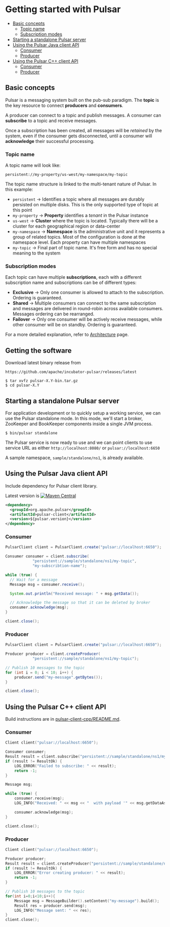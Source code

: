 
# Getting started with Pulsar

<!-- TOC depthFrom:2 depthTo:4 withLinks:1 updateOnSave:1 orderedList:0 -->

- [Basic concepts](#basic-concepts)
	- [Topic name](#topic-name)
	- [Subscription modes](#subscription-modes)
- [Starting a standalone Pulsar server](#starting-a-standalone-pulsar-server)
- [Using the Pulsar Java client API](#using-the-pulsar-java-client-api)
	- [Consumer](#consumer)
	- [Producer](#producer)
- [Using the Pulsar C++ client API](#using-the-pulsar-c-client-api)
	- [Consumer](#consumer)
	- [Producer](#producer)

<!-- /TOC -->

## Basic concepts

Pulsar is a messaging system built on the pub-sub paradigm. The **topic**
is the key resource to connect **producers** and **consumers**.

A producer can connect to a topic and publish messages. A consumer can
**subscribe** to a topic and receive messages.

Once a subscription has been created, all messages will be *retained* by
the system, even if the consumer gets disconnected, until a consumer will
**acknowledge** their successful processing.

### Topic name

A topic name will look like:
```
persistent://my-property/us-west/my-namespace/my-topic
```

The topic name structure is linked to the multi-tenant nature of Pulsar.
In this example:
 * `persistent` → Identifies a topic where all messages are durably persisted
    on multiple disks. This is the only supported type of topic at this point
 * `my-property` → **Property** identifies a *tenant* in the Pulsar
    instance
 * `us-west` → **Cluster** where the topic is located. Typically there
    will be a cluster for each geographical region or data-center
 * `my-namespace` → **Namespace** is the administrative unit and it
    represents a group of related topics. Most of the configuration
    is done at the namespace level. Each property can have multiple
    namespaces
 * `my-topic` → Final part of topic name. It's free form and has no
    special meaning to the system

### Subscription modes

Each topic can have multiple **subscriptions**, each with a different
subscription name and subscriptions can be of different types:

 * **Exclusive** → Only one consumer is allowed to attach to the
  subscription. Ordering is guaranteed.
 * **Shared** → Multiple consumers can connect to the same subscription
   and messages are delivered in round-robin across available consumers.
	 Messages ordering can be rearranged.
 * **Failover** → Only one consumer will be actively receive messages,
   while other consumer will be on standby. Ordering is guaranteed.

For a more detailed explanation, refer to [Architecture](Architecture.md)
page.

## Getting the software

Download latest binary release from

```
https://github.com/apache/incubator-pulsar/releases/latest
```

```shell
$ tar xvfz pulsar-X.Y-bin.tar.gz
$ cd pulsar-X.Y
```

## Starting a standalone Pulsar server

For application development or to quickly setup a working service,
we can use the Pulsar standalone mode. In this mode, we'll start
a broker, ZooKeeper and BookKeeper components inside a single JVM
process.

```shell
$ bin/pulsar standalone
```

The Pulsar service is now ready to use and we can point
clients to use service URL as either `http://localhost:8080/` or `pulsar://localhost:6650`

A sample namespace, `sample/standalone/ns1`, is already available.

## Using the Pulsar Java client API

Include dependency for Pulsar client library.

Latest version is [![Maven Central](https://maven-badges.herokuapp.com/maven-central/org.apache.pulsar/pulsar-client/badge.svg)](https://maven-badges.herokuapp.com/maven-central/org.apache.pulsar/pulsar-client)

```xml
<dependency>
  <groupId>org.apache.pulsar</groupId>
  <artifactId>pulsar-client</artifactId>
  <version>${pulsar.version}</version>
</dependency>
```

### Consumer

```java
PulsarClient client = PulsarClient.create("pulsar://localhost:6650");

Consumer consumer = client.subscribe(
            "persistent://sample/standalone/ns1/my-topic",
            "my-subscribtion-name");

while (true) {
  // Wait for a message
  Message msg = consumer.receive();

  System.out.println("Received message: " + msg.getData());

  // Acknowledge the message so that it can be deleted by broker
  consumer.acknowledge(msg);
}

client.close();
```


### Producer

```java
PulsarClient client = PulsarClient.create("pulsar://localhost:6650");

Producer producer = client.createProducer(
            "persistent://sample/standalone/ns1/my-topic");

// Publish 10 messages to the topic
for (int i = 0; i < 10; i++) {
    producer.send("my-message".getBytes());
}

client.close();
```

## Using the Pulsar C++ client API

Build instructions are in [pulsar-client-cpp/README.md](../pulsar-client-cpp/README.md).

### Consumer

```cpp
Client client("pulsar://localhost:6650");

Consumer consumer;
Result result = client.subscribe("persistent://sample/standalone/ns1/my-topic", "my-subscribtion-name", consumer);
if (result != ResultOk) {
    LOG_ERROR("Failed to subscribe: " << result);
    return -1;
}

Message msg;

while (true) {
    consumer.receive(msg);
    LOG_INFO("Received: " << msg << "  with payload '" << msg.getDataAsString() << "'");

    consumer.acknowledge(msg);
}

client.close();
```


### Producer

```cpp
Client client("pulsar://localhost:6650");

Producer producer;
Result result = client.createProducer("persistent://sample/standalone/ns1/my-topic", producer);
if (result != ResultOk) {
    LOG_ERROR("Error creating producer: " << result);
    return -1;
}

// Publish 10 messages to the topic
for(int i=0;i<10;i++){
    Message msg = MessageBuilder().setContent("my-message").build();
    Result res = producer.send(msg);
    LOG_INFO("Message sent: " << res);
}
client.close();
```
